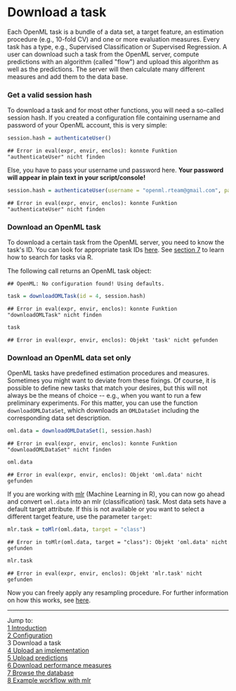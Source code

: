 Download a task
===============

Each OpenML task is a bundle of a data set, a target feature, an estimation procedure (e.g.,
10-fold CV) and one or more evaluation measures. Every task has a type, e.g., Supervised
Classification or Supervised Regression. A user can download such a task from the OpenML server,
compute predictions with an algorithm (called "flow") and upload this algorithm as well as the
predictions. The server will then calculate many different measures and add them to the data base.

### Get a valid session hash
To download a task and for most other functions, you will need a so-called session hash. If you created a configuration file containing username and password of your OpenML account, this is very simple:

```r
session.hash = authenticateUser()
```

```
## Error in eval(expr, envir, enclos): konnte Funktion "authenticateUser" nicht finden
```
Else, you have to pass your username und password here. **Your password will appear in plain text in your script/console!**

```r
session.hash = authenticateUser(username = "openml.rteam@gmail.com", password = "testpassword")
```

```
## Error in eval(expr, envir, enclos): konnte Funktion "authenticateUser" nicht finden
```

### Download an OpenML task
To download a certain task from the OpenML server, you need to know the task's ID. You can look for appropriate task IDs [here](http://openml.org/search?q=&type=task). See
[section 7](7-Browse-the-database.md) to learn how to search for tasks via R.

The following call returns an OpenML task object: 

```
## OpenML: No configuration found! Using defaults.
```

```r
task = downloadOMLTask(id = 4, session.hash)
```

```
## Error in eval(expr, envir, enclos): konnte Funktion "downloadOMLTask" nicht finden
```

```r
task
```

```
## Error in eval(expr, envir, enclos): Objekt 'task' nicht gefunden
```

### Download an OpenML data set only
OpenML tasks have predefined estimation procedures and measures. Sometimes you might want to deviate
from these fixings. Of course, it is possible to define new tasks that match your desires, but this
will not always be the means of choice -- e.g., when you want to run a few preliminary experiments.
For this matter, you can use the function `downloadOMLDataSet`, which downloads an
`OMLDataSet` including the corresponding data set description.


```r
oml.data = downloadOMLDataSet(1, session.hash)
```

```
## Error in eval(expr, envir, enclos): konnte Funktion "downloadOMLDataSet" nicht finden
```

```r
oml.data
```

```
## Error in eval(expr, envir, enclos): Objekt 'oml.data' nicht gefunden
```

If you are working with [mlr](https://github.com/berndbischl/mlr) (Machine Learning in R), you can
now go ahead and convert `oml.data` into an mlr (classification) task. Most data sets have a default target attribute. If this is not available or you want to select a different target feature, use the parameter `target`:


```r
mlr.task = toMlr(oml.data, target = "class")
```

```
## Error in toMlr(oml.data, target = "class"): Objekt 'oml.data' nicht gefunden
```

```r
mlr.task
```

```
## Error in eval(expr, envir, enclos): Objekt 'mlr.task' nicht gefunden
```

Now you can freely apply any resampling procedure. For further information on how this works, see
[here](http://berndbischl.github.io/mlr/man/makeResampleDesc.html).

----------------------------------------------------------------------------------------------------
Jump to:    
[1 Introduction](1-Introduction.md)   
[2 Configuration](2-Configuration.md)  
3 Download a task  
[4 Upload an implementation](4-Upload-an-implementation.md)  
[5 Upload predictions](5-Upload-predictions.md)  
[6 Download performance measures](6-Download-performance-measures.md)  
[7 Browse the database](7-Browse-the-database.md)  
[8 Example workflow with mlr](8-Example-workflow-with-mlr.md)
